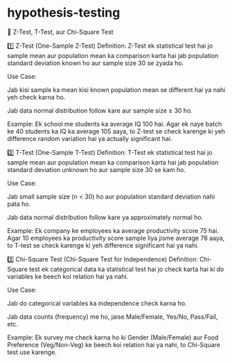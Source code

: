 # hypothesis-testing
📌 Z-Test, T-Test, aur Chi-Square Test


1️⃣ Z-Test (One-Sample Z-Test)
Definition:
Z-Test ek statistical test hai jo sample mean aur population mean ka comparison karta hai jab population standard deviation known ho aur sample size 30 se zyada ho.

Use Case:

Jab kisi sample ka mean kisi known population mean se different hai ya nahi yeh check karna ho.

Jab data normal distribution follow kare aur sample size ≥ 30 ho.

Example:
Ek school me students ka average IQ 100 hai. Agar ek naye batch ke 40 students ka IQ ka average 105 aaya, to Z-test se check karenge ki yeh difference random variation hai ya actually significant hai.

2️⃣ T-Test (One-Sample T-Test)
Definition:
T-Test ek statistical test hai jo sample mean aur population mean ka comparison karta hai jab population standard deviation unknown ho aur sample size 30 se kam ho.

Use Case:

Jab small sample size (n < 30) ho aur population standard deviation nahi pata ho.

Jab data normal distribution follow kare ya approximately normal ho.

Example:
Ek company ke employees ka average productivity score 75 hai. Agar 10 employees ka productivity score sample liya jisme average 78 aaya, to T-test se check karenge ki yeh difference significant hai ya nahi.



3️⃣ Chi-Square Test (Chi-Square Test for Independence)
Definition:
Chi-Square test ek categorical data ka statistical test hai jo check karta hai ki do variables ke beech koi relation hai ya nahi.

Use Case:

Jab do categorical variables ka independence check karna ho.

Jab data counts (frequency) me ho, jaise Male/Female, Yes/No, Pass/Fail, etc.

Example:
Ek survey me check karna ho ki Gender (Male/Female) aur Food Preference (Veg/Non-Veg) ke beech koi relation hai ya nahi, to Chi-Square test use karenge.
